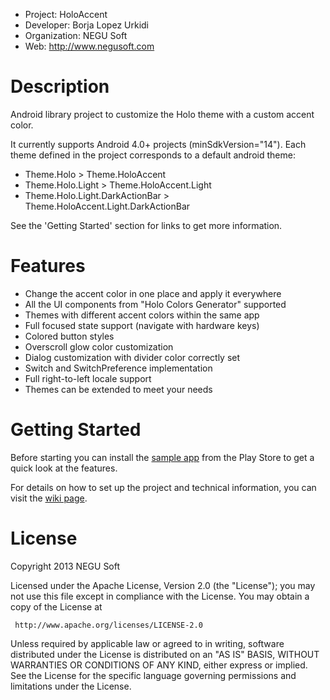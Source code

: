  - Project: HoloAccent
 - Developer: Borja Lopez Urkidi
 - Organization: NEGU Soft
 - Web: http://www.negusoft.com


Description
===========

Android library project to customize the Holo theme with a custom accent color.

It currently supports Android 4.0+ projects (minSdkVersion="14"). Each theme defined in the project corresponds to a default android theme:
- Theme.Holo > Theme.HoloAccent
- Theme.Holo.Light > Theme.HoloAccent.Light
- Theme.Holo.Light.DarkActionBar > Theme.HoloAccent.Light.DarkActionBar

See the 'Getting Started' section for links to get more information.


Features
========
- Change the accent color in one place and apply it everywhere
- All the UI components from "Holo Colors Generator" supported
- Themes with different accent colors within the same app
- Full focused state support (navigate with hardware keys)
- Colored button styles
- Overscroll glow color customization
- Dialog customization with divider color correctly set
- Switch and SwitchPreference implementation
- Full right-to-left locale support
- Themes can be extended to meet your needs


Getting Started
===============

Before starting you can install the [sample app](http://play.google.com/store/apps/details?id=com.negusoft.holoaccent.example) from the Play Store to get a quick look at the features.

For details on how to set up the project and technical information, you can visit the [wiki page](https://github.com/negusoft/holoaccent/wiki).


License
=======

   Copyright 2013 NEGU Soft

   Licensed under the Apache License, Version 2.0 (the "License");
   you may not use this file except in compliance with the License.
   You may obtain a copy of the License at

     http://www.apache.org/licenses/LICENSE-2.0

   Unless required by applicable law or agreed to in writing, software
   distributed under the License is distributed on an "AS IS" BASIS,
   WITHOUT WARRANTIES OR CONDITIONS OF ANY KIND, either express or implied.
   See the License for the specific language governing permissions and
   limitations under the License.
